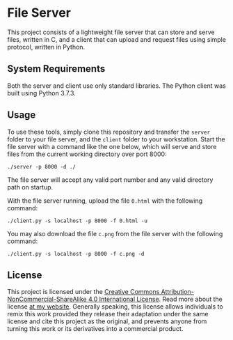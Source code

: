 File Server
===========

This project consists of a lightweight file server that can store and serve files, written in C, and a client that can upload and request files using simple protocol, written in Python.

## System Requirements

Both the server and client use only standard libraries. The Python client was built using Python 3.7.3.

## Usage

To use these tools, simply clone this repository and transfer the `server` folder to your file server, and the `client` folder to your workstation. Start the file server with a command like the one below, which will serve and store files from the current working directory over port 8000:

```
./server -p 8000 -d ./
```

The file server will accept any valid port number and any valid directory path on startup.

With the file server running, upload the file `0.html` with the following command:

```
./client.py -s localhost -p 8000 -f 0.html -u
```

You may also download the file `c.png` from the file server with the following command:

```
./client.py -s localhost -p 8000 -f c.png -d
```

## License

This project is licensed under the [Creative Commons Attribution-NonCommercial-ShareAlike 4.0 International License](https://creativecommons.org/licenses/by-nc-sa/4.0/). Read more about the license [at my website](https://zacs.site/disclaimers.html). Generally speaking, this license allows individuals to remix this work provided they release their adaptation under the same license and cite this project as the original, and prevents anyone from turning this work or its derivatives into a commercial product.